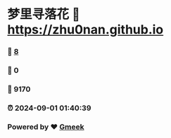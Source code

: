 # 梦里寻落花 :link: https://zhu0nan.github.io 
### :page_facing_up: [8](https://zhu0nan.github.io/tag.html) 
### :speech_balloon: 0 
### :hibiscus: 9170 
### :alarm_clock: 2024-09-01 01:40:39 
### Powered by :heart: [Gmeek](https://github.com/Meekdai/Gmeek)
